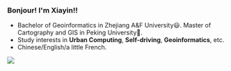 ### Bonjour! I'm Xiayin!!

- Bachelor of Geoinformatics in Zhejiang A&F University😃. Master of Cartography and GIS in Peking University🚃.
- Study interests in **Urban Computing**, **Self-driving**, **Geoinformatics**, etc.
- Chinese/English/a little French.

![](https://img.shields.io/badge/Master-30\%-success?style=for-the-badge&logo=appveyor)
